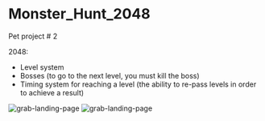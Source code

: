 # Monster_Hunt_2048

Pet project # 2

2048:
- Level system
- Bosses (to go to the next level, you must kill the boss)
- Timing system for reaching a level (the ability to re-pass levels in order to achieve a result)


![grab-landing-page](https://github.com/Alex21Sav/Monster_Hunt_2048/blob/main/Monster%20hunter%202048%20-1%20.gif)
![grab-landing-page](https://github.com/Alex21Sav/Monster_Hunt_2048/blob/main/Monster%20hunter%202048%20-2.gif)
